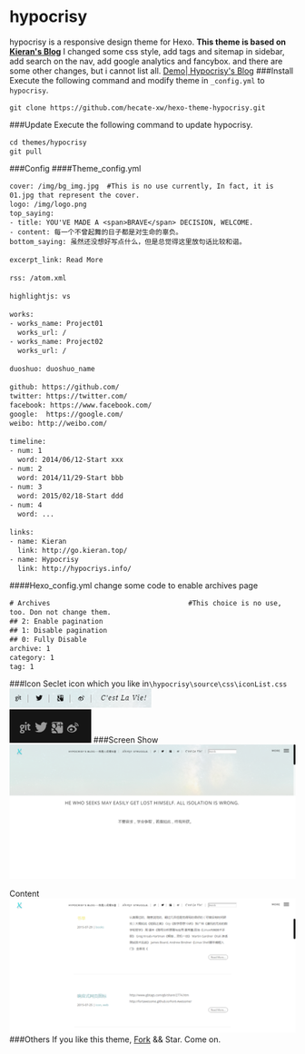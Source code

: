 # hypocrisy
hypocrisy is a responsive design theme for Hexo.
**This theme is based on [Kieran's Blog](http://go.kieran.top)**
I changed some css style,
add tags and sitemap in sidebar,
add search on the nav,
add google analytics and fancybox.
and there are some other changes, but i cannot list all.
[Demo| Hypocrisy's Blog](http://hypocrisy.info)
###Install
Execute the following command and modify theme in <code>_config.yml</code> to <code>hypocrisy</code>.
```
git clone https://github.com/hecate-xw/hexo-theme-hypocrisy.git
```
<!--more-->
###Update
Execute the following command to update hypocrisy.
``` 
cd themes/hypocrisy
git pull
```
###Config
####Theme_config.yml
```
cover: /img/bg_img.jpg  #This is no use currently, In fact, it is 01.jpg that represent the cover.
logo: /img/logo.png
top_saying:
- title: YOU'VE MADE A <span>BRAVE</span> DECISION, WELCOME.
- content: 每一个不曾起舞的日子都是对生命的辜负。
bottom_saying: 虽然还没想好写点什么，但是总觉得这里放句话比较和谐。
  
excerpt_link: Read More
  
rss: /atom.xml
  
highlightjs: vs

works:
- works_name: Project01
  works_url: /
- works_name: Project02
  works_url: /
  
duoshuo: duoshuo_name
  
github: https://github.com/
twitter: https://twitter.com/
facebook: https://www.facebook.com/
google:  https://google.com/
weibo: http://weibo.com/
  
timeline:
- num: 1
  word: 2014/06/12-Start xxx
- num: 2
  word: 2014/11/29-Start bbb
- num: 3
  word: 2015/02/18-Start ddd
- num: 4
  word: ...
  
links:
- name: Kieran
  link: http://go.kieran.top/
- name: Hypocrisy
  link: http://hypocriys.info/
```
####Hexo_config.yml
change some code to enable archives page
```
# Archives                                  #This choice is no use, too. Don not change them.
## 2: Enable pagination
## 1: Disable pagination
## 0: Fully Disable
archive: 1
category: 1
tag: 1
```
###Icon
Seclet icon which you like in<code>\hypocrisy\source\css\iconList.css</code>  
![](./decription/01.png)  
![](./decription/02.png)
###Screen
Show
![](./decription/03.png)
  
Content
![](./decription/04.png)
###Others
If you like this theme, [Fork](https://github.com/hecate-xw/hexo-theme-hypocrisy/fork) && Star.
Come on.
